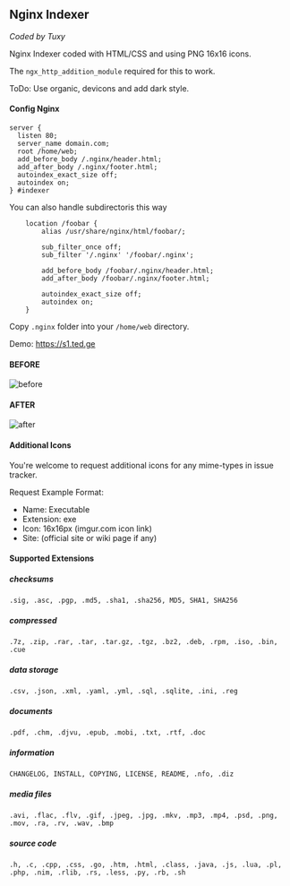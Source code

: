 Nginx Indexer
-------------
*Coded by Tuxy*

Nginx Indexer coded with HTML/CSS and using PNG 16x16 icons.

The ```ngx_http_addition_module``` required for this to work.

ToDo: Use organic, devicons and add dark style.

#### Config Nginx

```
server {
  listen 80;
  server_name domain.com;
  root /home/web;
  add_before_body /.nginx/header.html;
  add_after_body /.nginx/footer.html;
  autoindex_exact_size off;
  autoindex on;
} #indexer
```

You can also handle subdirectoris this way
```
    location /foobar {
        alias /usr/share/nginx/html/foobar/;

        sub_filter_once off;
        sub_filter '/.nginx' '/foobar/.nginx';

        add_before_body /foobar/.nginx/header.html;
        add_after_body /foobar/.nginx/footer.html;

        autoindex_exact_size off;
        autoindex on;
    }
```
Copy ```.nginx``` folder into your ```/home/web``` directory.

Demo: https://s1.ted.ge

#### BEFORE
![before](http://i.imgur.com/aSg9h5K.png)

#### AFTER
![after](http://i.imgur.com/aL3IVZ9.png)

#### Additional Icons
You're welcome to request additional icons for any mime-types in issue tracker.

Request Example Format:
 * Name: Executable
 * Extension: exe
 * Icon: 16x16px (imgur.com icon link)
 * Site: (official site or wiki page if any)

#### Supported Extensions

##### checksums
```
.sig, .asc, .pgp, .md5, .sha1, .sha256, MD5, SHA1, SHA256
```

##### compressed
```
.7z, .zip, .rar, .tar, .tar.gz, .tgz, .bz2, .deb, .rpm, .iso, .bin, .cue
```

##### data storage
```
.csv, .json, .xml, .yaml, .yml, .sql, .sqlite, .ini, .reg
```

##### documents
```
.pdf, .chm, .djvu, .epub, .mobi, .txt, .rtf, .doc
```

##### information
```
CHANGELOG, INSTALL, COPYING, LICENSE, README, .nfo, .diz
```

##### media files
```
.avi, .flac, .flv, .gif, .jpeg, .jpg, .mkv, .mp3, .mp4, .psd, .png, .mov, .ra, .rv, .wav, .bmp
```

##### source code
```
.h, .c, .cpp, .css, .go, .htm, .html, .class, .java, .js, .lua, .pl, .php, .nim, .rlib, .rs, .less, .py, .rb, .sh
```
